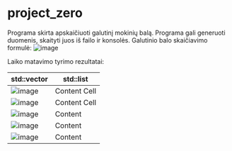 # project_zero
Programa skirta apskaičiuoti galutinį mokinių balą. Programa gali generuoti duomenis, skaityti juos iš failo ir konsolės. Galutinio balo skaičiavimo formulė:
![image](https://github.com/user-attachments/assets/7c2b5979-483c-499d-adc3-0599598e6608)

Laiko matavimo tyrimo rezultatai:

| std::vector  | std::list |
| ------------- | ------------- |
| ![image](https://github.com/user-attachments/assets/d1ef8409-f51e-43e2-bc81-61763ccded53)| Content Cell  |
| ![image](https://github.com/user-attachments/assets/3e0a7066-f476-49c2-a53c-e153803c8f71) | Content Cell  |
|![image](https://github.com/user-attachments/assets/2e80dc3c-e519-425d-9c3b-5371db9717f2)| Content |
|![image](https://github.com/user-attachments/assets/2741f725-9522-4e8e-9451-4f84cb665ac0)| Content |
|![image](https://github.com/user-attachments/assets/487ce2a0-58f2-4a27-b349-420bba445f2a)|Content|






